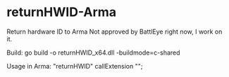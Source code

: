 # returnHWID-Arma
Return hardware ID to Arma
 Not approved by BattlEye right now, I work on it.
 
 Build: go build -o returnHWID_x64.dll -buildmode=c-shared

 Usage in Arma: "returnHWID" callExtension "";
